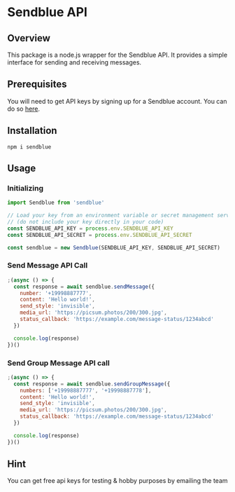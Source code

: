 # Sendblue API

## Overview

This package is a node.js wrapper for the Sendblue API. It provides a simple interface for sending and receiving messages.

## Prerequisites

You will need to get API keys by signing up for a Sendblue account. You can do so [here](https://sendblue.co/).

## Installation

`npm i sendblue`

## Usage

### Initializing

```js
import Sendblue from 'sendblue'

// Load your key from an environment variable or secret management service
// (do not include your key directly in your code)
const SENDBLUE_API_KEY = process.env.SENDBLUE_API_KEY
const SENDBLUE_API_SECRET = process.env.SENDBLUE_API_SECRET

const sendblue = new Sendblue(SENDBLUE_API_KEY, SENDBLUE_API_SECRET)
```

### Send Message API Call

```js
;(async () => {
  const response = await sendblue.sendMessage({
    number: '+19998887777',
    content: 'Hello world!',
    send_style: 'invisible',
    media_url: 'https://picsum.photos/200/300.jpg',
    status_callback: 'https://example.com/message-status/1234abcd'
  })

  console.log(response)
})()
```

### Send Group Message API call

```js
;(async () => {
  const response = await sendblue.sendGroupMessage({
    numbers: ['+19998887777', '+19998887778'],
    content: 'Hello world!',
    send_style: 'invisible',
    media_url: 'https://picsum.photos/200/300.jpg',
    status_callback: 'https://example.com/message-status/1234abcd'
  })

  console.log(response)
})()
```

## Hint

You can get free api keys for testing & hobby purposes by emailing the team
